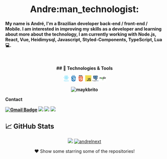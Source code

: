 <div align="center">
  <h1>Andre:man_technologist:</h1> 
</div>

<h4>My name is André, I'm a Brazilian developer back-end / front-end / Mobile. I am interested in improving my skills as a developer and learning about more about the technology, I am currently working with Node.js, React, Vue, Heidimysql, Javascript, Styled-Components, TypeScript, Lua 💻.<h4> 
</br>
  
<p align="center">
## 🔧 Technologies & Tools  
</p>

<p align="center">
<img src="https://raw.githubusercontent.com/devicons/devicon/master/icons/react/react-original-wordmark.svg" alt="react" width="20" height="20"/>
<img src="https://raw.githubusercontent.com/devicons/devicon/master/icons/css3/css3-plain-wordmark.svg" alt="css3"  width="20" height="20"/>
<img src="https://raw.githubusercontent.com/devicons/devicon/master/icons/html5/html5-original-wordmark.svg" alt="html5"  width="20" height="20"/>
<img src="https://raw.githubusercontent.com/devicons/devicon/master/icons/javascript/javascript-original.svg" alt="javascript" width="20" height="20"/>
<img src="https://raw.githubusercontent.com/devicons/devicon/master/icons/postgresql/postgresql-original-wordmark.svg" alt="postgresql" width="20" height="20"/>
<img src="https://raw.githubusercontent.com/devicons/devicon/master/icons/nodejs/nodejs-original-wordmark.svg" alt="nodejs" width="20" height="20"/></p><p align="center">
<img src="https://github-readme-stats.vercel.app/api?username=maykbrito&show_icons=true" alt="maykbrito"/> 
</p>


**Contact**

[![Gmail Badge](https://img.shields.io/badge/-Gmail-c14438?style=flat-square&logo=Gmail&logoColor=white&link=mailtocontato.andrebc@outlook.com)](mailto:contato.andrebc@outlook.com)  [![](https://img.shields.io/badge/-Rockseat-purple?style=flat-square?logo=Apache-RocketMQColor=white&link=https://https://app.rocketseat.com.br/me/andre-braga-de-cristo-1585936969)](https://app.rocketseat.com.br/me/andre-braga-de-cristo-1585936969)
[![](https://img.shields.io/badge/-Alura-blue?style=flat-square&logo=&logoColor=white&link=https://cursos.alura.com.br/user/cristo-andre/fullCertificate/ef6b2f3d6d8555f7703b5b5f58f2765c)](https://cursos.alura.com.br/user/cristo-andre/fullCertificate/ef6b2f3d6d8555f7703b5b5f58f2765c)
[![](https://img.shields.io/badge/-linkedin-blue?style=flat-square&logo=&logoColor=white&link=https://www.linkedin.com/in/andre-cristo-998341200)](https://www.linkedin.com/in/andre-cristo-998341200)

## &#x1f4c8; GitHub Stats

  <p align = "center">
    <a href="https://github.com/andrelnext"><img src="https://github-readme-stats.vercel.app/api/top-langs/?username=andrelnext&layout=compact&hide_border=true"/></a> 
    <a href="https://github.com/andrelnext"><img src="https://github-readme-stats.vercel.app/api?username=andrelnext&show_icons=true&hide_border=true&include_all_commits=true&count_private=true" alt="andrelnext"/></a>
  </p> 
<div align="center">
❤️ Show some starring some of the repositories!</br>
</div>
